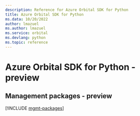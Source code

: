 ```yaml
---
description: Reference for Azure Orbital SDK for Python
title: Azure Orbital SDK for Python
ms.data: 10/20/2022
author: lmazuel
ms.author: lmazuel
ms.service: orbital
ms.devlang: python
ms.topic: reference
---
```

# Azure Orbital SDK for Python - preview

## Management packages - preview
[!INCLUDE [mgmt-packages](orbital-mgmt-index.md)]